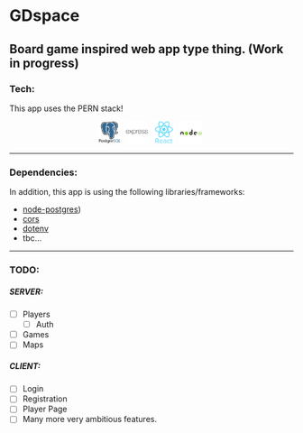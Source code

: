 # GDspace
Board game inspired web app type thing.
(Work in progress)
---
### Tech:
This app uses the PERN stack!
<div id="stack" align="center">
    <img src="https://github.com/devicons/devicon/blob/master/icons/postgresql/postgresql-original-wordmark.svg" title="PostgreSQL" alt="PostgreSQL" width="40" height="40"/>&nbsp;
    <img src="https://github.com/devicons/devicon/blob/master/icons/express/express-original-wordmark.svg" title="Express" alt="Express" width="40" height="40"/>&nbsp;
    <img src="https://github.com/devicons/devicon/blob/master/icons/react/react-original-wordmark.svg" title="React" alt="React" width="40" height="40"/>&nbsp;
    <img src="https://github.com/devicons/devicon/blob/master/icons/nodejs/nodejs-original-wordmark.svg" title="NodeJS" alt="NodeJS" width="40" height="40"/>&nbsp;
</div>

---
### Dependencies:
In addition, this app is using the following libraries/frameworks:
- [node-postgres](https://github.com/brianc/node-postgres))
- [cors](https://github.com/expressjs/cors)
- [dotenv](https://github.com/motdotla/dotenv)
- tbc...

---
### TODO:
##### SERVER:
- [ ] Players
    - [ ] Auth
- [ ] Games
- [ ] Maps
##### CLIENT:
- [ ] Login
- [ ] Registration
- [ ] Player Page
- [ ] Many more very ambitious features.